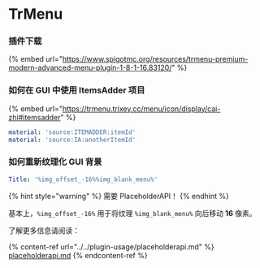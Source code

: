 # TrMenu

### 插件下载

{% embed url="https://www.spigotmc.org/resources/trmenu-premium-modern-advanced-menu-plugin-1-8-1-16.83120/" %}

### 如何在 GUI 中使用 ItemsAdder 项目

{% embed url="https://trmenu.trixey.cc/menu/icon/display/cai-zhi#itemsadder" %}

```yaml
material: 'source:ITEMADDER:itemId'
material: 'source:IA:anotherItemId'
```

### 如何重新纹理化 GUI 背景

```yaml
Title: '%img_offset_-16%%img_blank_menu%'
```

{% hint style="warning" %}
需要 PlaceholderAPI！
{% endhint %}

基本上，`%img_offset_-16%` 用于将纹理 `%img_blank_menu%` 向后移动 **16** 像素。

了解更多信息请阅读：

{% content-ref url="../../plugin-usage/placeholderapi.md" %}
[placeholderapi.md](../../plugin-usage/placeholderapi.md)
{% endcontent-ref %}
